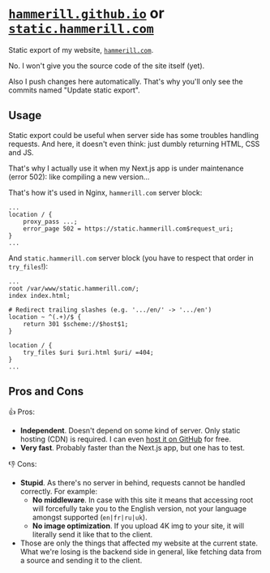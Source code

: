 # [`hammerill.github.io`](https://hammerill.github.io/) or [`static.hammerill.com`](https://static.hammerill.com/)
Static export of my website, [`hammerill.com`](https://hammerill.com/).

No. I won't give you the source code of the site itself (yet).

Also I push changes here automatically. That's why you'll only see the commits named "Update static export".

## Usage
Static export could be useful when server side has some troubles handling requests.
And here, it doesn't even think: just dumbly returning HTML, CSS and JS.

That's why I actually use it when my Next.js app is under maintenance (error 502): like compiling a new version...

That's how it's used in Nginx, `hammerill.com` server block:
```nginx
...
location / {
    proxy_pass ...;
    error_page 502 = https://static.hammerill.com$request_uri;
}
...
```

And `static.hammerill.com` server block (you have to respect that order in `try_files`!):
```nginx
...
root /var/www/static.hammerill.com/;
index index.html;

# Redirect trailing slashes (e.g. '.../en/' -> '.../en')
location ~ ^(.+)/$ {
    return 301 $scheme://$host$1;
}

location / {
    try_files $uri $uri.html $uri/ =404;
}
...
```

## Pros and Cons
👍 Pros:
- **Independent**. Doesn't depend on some kind of server. Only static hosting (CDN) is required. I can even [host it on GitHub](https://hammerill.github.io/) for free.
- **Very fast**. Probably faster than the Next.js app, but one has to test.

👎 Cons:
- **Stupid**. As there's no server in behind, requests cannot be handled correctly. For example:
    * **No middleware**. In case with this site it means that accessing root will forcefully take you to the English version, not your language amongst supported (`en|fr|ru|uk`).
    * **No image optimization**. If you upload 4K img to your site, it will literally send it like that to the client.
- Those are only the things that affected my website at the current state.
  What we're losing is the backend side in general, like fetching data from a source and sending it to the client.
